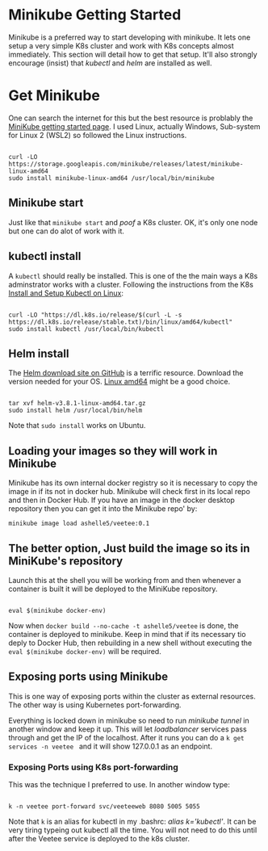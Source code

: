 # Minikube Getting Started

Minikube is a preferred way to start developing with minikube.  It lets one setup a very simple K8s cluster and work with K8s concepts almost immediately.  This section will detail how to get that setup. It'll also strongly encourage (insist) that *kubectl* and *helm* are installed as well. 

# Get Minikube

One can search the internet for this but the best resource is problably the [MiniKube getting started page](https://minikube.sigs.k8s.io/docs/start/). I used Linux, actually Windows, Sub-system for Linux 2 (WSL2) so followed the Linux instructions.

```.shell

curl -LO https://storage.googleapis.com/minikube/releases/latest/minikube-linux-amd64
sudo install minikube-linux-amd64 /usr/local/bin/minikube

```

## Minikube start

Just like that `minikube start` and *poof* a K8s cluster. OK, it's only one node but one can do alot of work with it.


## kubectl install

A `kubectl` should really be installed. This is one of the the main ways a K8s adminstrator works with a cluster. Following the instructions from the K8s [Install and Setup Kubectl on Linux](https://kubernetes.io/docs/tasks/tools/install-kubectl-linux/):

```.shell

curl -LO "https://dl.k8s.io/release/$(curl -L -s https://dl.k8s.io/release/stable.txt)/bin/linux/amd64/kubectl"
sudo install kubectl /usr/local/bin/kubectl

```


## Helm install

The [Helm download site on GitHub](https://github.com/helm/helm/releases) is a terrific resource. Download the version needed for your OS. [Linux amd64](https://get.helm.sh/helm-v3.8.1-linux-amd64.tar.gz) might be a good choice.

```.shell

tar xvf helm-v3.8.1-linux-amd64.tar.gz
sudo install helm /usr/local/bin/helm

```

Note that `sudo install` works on Ubuntu.


## Loading your images so they will work in Minikube 
Minikube has its own internal docker registry so it is necessary to copy the image in if its not in docker hub.  Minikube will check first in its local repo and then in Docker Hub. If you have an image in the docker desktop repository then you can get it into the Minikube repo' by:  

```.shell
minikube image load ashelle5/veetee:0.1
```


## The better option, Just build the image so its in MiniKube's repository

Launch this at the shell you will be working from and then whenever a container is built it will be deployed to the MiniKube repository.

```.shell

eval $(minikube docker-env)

```
Now when `docker build --no-cache -t ashelle5/veetee` is done, the container is deployed to minikube. Keep in mind that if its necessary tio deply to Docker Hub, then rebuilding in a new shell without executing the `eval $(minikube docker-env)` will be required.


## Exposing ports using Minikube
This is one way of exposing ports within the cluster as external resources.  The other way is using Kubernetes port-forwarding.

Everything is locked down in minikube so need to run *minikube tunnel* in another window and keep it up.  This will let *loadbalancer* services pass through and get the IP of the localhost. After it runs you can do a `k get services -n veetee ` and it will show 127.0.0.1 as an endpoint.

### Exposing Ports using K8s port-forwarding

This was the technique I preferred to use. In another window type:

```.shell

k -n veetee port-forward svc/veeteeweb 8080 5005 5055

```
Note that `k` is an alias for kubectl in my .bashrc: *alias k='kubectl'*. It can be very tiring typeing out kubectl all the time.  You will not need to do this until after the Veetee service is deployed to the k8s cluster.